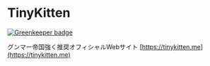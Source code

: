# TinyKitten

[![Greenkeeper badge](https://badges.greenkeeper.io/TinyKitten/TinyKitten.me.svg)](https://greenkeeper.io/)

グンマー帝国強く推奨オフィシャルWebサイト
[https://tinykitten.me](https://tinykitten.me)